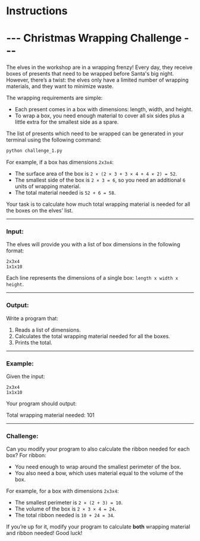 # Instructions

# --- Christmas Wrapping Challenge ---

The elves in the workshop are in a wrapping frenzy! Every day, they receive boxes of presents that need to be wrapped before Santa's big night. However, there’s a twist: the elves only have a limited number of wrapping materials, and they want to minimize waste.

The wrapping requirements are simple:
- Each present comes in a box with dimensions: length, width, and height.
- To wrap a box, you need enough material to cover all six sides plus a little extra for the smallest side as a spare.

The list of presents which need to be wrapped can be generated in your terminal using the following command:

```bash
python challenge_1.py
```

For example, if a box has dimensions `2x3x4`:
- The surface area of the box is `2 × (2 × 3 + 3 × 4 + 4 × 2) = 52`.
- The smallest side of the box is `2 × 3 = 6`, so you need an additional `6` units of wrapping material.
- The total material needed is `52 + 6 = 58`.

Your task is to calculate how much total wrapping material is needed for all the boxes on the elves’ list.

---

### Input:

The elves will provide you with a list of box dimensions in the following format:

```
2x3x4
1x1x10
```


Each line represents the dimensions of a single box: `length x width x height`.

---

### Output:

Write a program that:
1. Reads a list of dimensions.
2. Calculates the total wrapping material needed for all the boxes.
3. Prints the total.

---

### Example:

Given the input:

```
2x3x4
1x1x10
```

Your program should output:

Total wrapping material needed: 101


---

### Challenge:

Can you modify your program to also calculate the ribbon needed for each box? For ribbon:
- You need enough to wrap around the smallest perimeter of the box.
- You also need a bow, which uses material equal to the volume of the box.

For example, for a box with dimensions `2x3x4`:
- The smallest perimeter is `2 × (2 + 3) = 10`.
- The volume of the box is `2 × 3 × 4 = 24`.
- The total ribbon needed is `10 + 24 = 34`.

If you’re up for it, modify your program to calculate **both** wrapping material and ribbon needed! Good luck!
